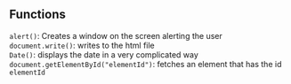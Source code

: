## Functions
`alert()`:
Creates a window on the screen alerting the user\
`document.write()`:
writes to the html file\
`Date()`:
displays the date in a very complicated way\
`document.getElementById("elementId")`:
fetches an element that has the id `elementId`
